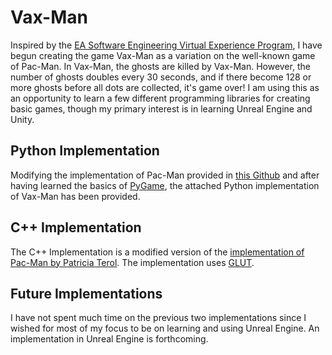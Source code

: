 # Vax-Man

Inspired by the [EA Software Engineering Virtual Experience Program](https://www.theforage.com/virtual-internships/prototype/x4KPrqxMDS4a5isKe/EA-Software-Engineering-Virtual-Experience-Program), I have begun creating the game Vax-Man as a variation on the well-known game of Pac-Man. In Vax-Man, the ghosts are killed by Vax-Man. However, the number of ghosts doubles every 30 seconds, and if there become 128 or more ghosts before all dots are collected, it's game over! I am using this as an opportunity to learn a few different programming libraries for creating basic games, though my primary interest is in learning Unreal Engine and Unity.

## Python Implementation

Modifying the implementation of Pac-Man provided in [this Github](https://github.com/hbokmann/Pacman) and after having learned the basics of [PyGame](https://realpython.com/pygame-a-primer/), the attached Python implementation of Vax-Man has been provided. 

## C++ Implementation

The C++ Implementation is a modified version of the [implementation of Pac-Man by Patricia Terol](https://github.com/patriciateroltolsa/Pacman/blob/master/assign10.cpp). The implementation uses [GLUT](https://www.opengl.org/resources/libraries/glut/).

## Future Implementations

I have not spent much time on the previous two implementations since I wished for most of my focus to be on learning and using Unreal Engine. An implementation in Unreal Engine is forthcoming.
